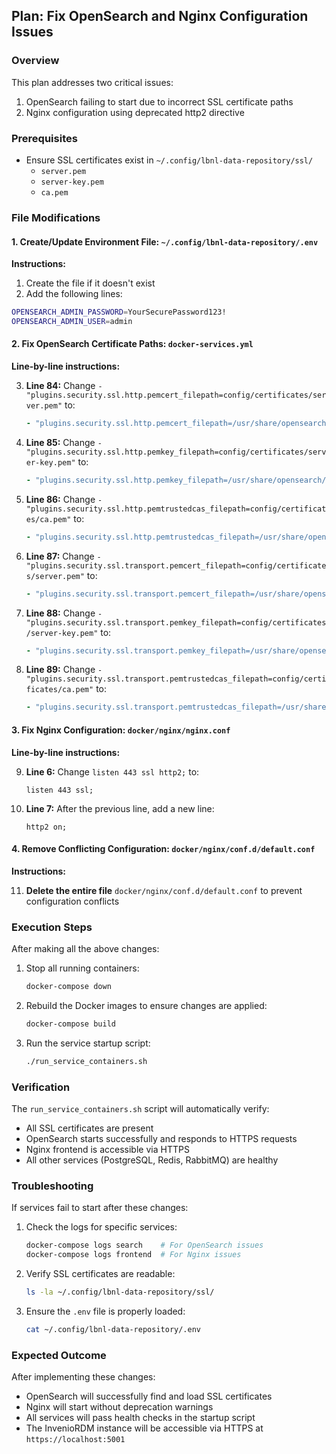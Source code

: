 ## Plan: Fix OpenSearch and Nginx Configuration Issues

### Overview
This plan addresses two critical issues:
1. OpenSearch failing to start due to incorrect SSL certificate paths
2. Nginx configuration using deprecated http2 directive

### Prerequisites
- Ensure SSL certificates exist in `~/.config/lbnl-data-repository/ssl/`
  - `server.pem`
  - `server-key.pem`
  - `ca.pem`

### File Modifications

#### 1. Create/Update Environment File: `~/.config/lbnl-data-repository/.env`

**Instructions:**
1. Create the file if it doesn't exist
2. Add the following lines:
```bash
OPENSEARCH_ADMIN_PASSWORD=YourSecurePassword123!
OPENSEARCH_ADMIN_USER=admin
```

#### 2. Fix OpenSearch Certificate Paths: `docker-services.yml`

**Line-by-line instructions:**

3. **Line 84:** Change `- "plugins.security.ssl.http.pemcert_filepath=config/certificates/server.pem"` to:
   ```yaml
   - "plugins.security.ssl.http.pemcert_filepath=/usr/share/opensearch/config/certificates/server.pem"
   ```

4. **Line 85:** Change `- "plugins.security.ssl.http.pemkey_filepath=config/certificates/server-key.pem"` to:
   ```yaml
   - "plugins.security.ssl.http.pemkey_filepath=/usr/share/opensearch/config/certificates/server-key.pem"
   ```

5. **Line 86:** Change `- "plugins.security.ssl.http.pemtrustedcas_filepath=config/certificates/ca.pem"` to:
   ```yaml
   - "plugins.security.ssl.http.pemtrustedcas_filepath=/usr/share/opensearch/config/certificates/ca.pem"
   ```

6. **Line 87:** Change `- "plugins.security.ssl.transport.pemcert_filepath=config/certificates/server.pem"` to:
   ```yaml
   - "plugins.security.ssl.transport.pemcert_filepath=/usr/share/opensearch/config/certificates/server.pem"
   ```

7. **Line 88:** Change `- "plugins.security.ssl.transport.pemkey_filepath=config/certificates/server-key.pem"` to:
   ```yaml
   - "plugins.security.ssl.transport.pemkey_filepath=/usr/share/opensearch/config/certificates/server-key.pem"
   ```

8. **Line 89:** Change `- "plugins.security.ssl.transport.pemtrustedcas_filepath=config/certificates/ca.pem"` to:
   ```yaml
   - "plugins.security.ssl.transport.pemtrustedcas_filepath=/usr/share/opensearch/config/certificates/ca.pem"
   ```

#### 3. Fix Nginx Configuration: `docker/nginx/nginx.conf`

**Line-by-line instructions:**

9. **Line 6:** Change `listen 443 ssl http2;` to:
   ```nginx
   listen 443 ssl;
   ```

10. **Line 7:** After the previous line, add a new line:
    ```nginx
    http2 on;
    ```

#### 4. Remove Conflicting Configuration: `docker/nginx/conf.d/default.conf`

**Instructions:**

11. **Delete the entire file** `docker/nginx/conf.d/default.conf` to prevent configuration conflicts

### Execution Steps

After making all the above changes:

1. Stop all running containers:
   ```bash
   docker-compose down
   ```

2. Rebuild the Docker images to ensure changes are applied:
   ```bash
   docker-compose build
   ```

3. Run the service startup script:
   ```bash
   ./run_service_containers.sh
   ```

### Verification

The `run_service_containers.sh` script will automatically verify:
- All SSL certificates are present
- OpenSearch starts successfully and responds to HTTPS requests
- Nginx frontend is accessible via HTTPS
- All other services (PostgreSQL, Redis, RabbitMQ) are healthy

### Troubleshooting

If services fail to start after these changes:

1. Check the logs for specific services:
   ```bash
   docker-compose logs search    # For OpenSearch issues
   docker-compose logs frontend  # For Nginx issues
   ```

2. Verify SSL certificates are readable:
   ```bash
   ls -la ~/.config/lbnl-data-repository/ssl/
   ```

3. Ensure the `.env` file is properly loaded:
   ```bash
   cat ~/.config/lbnl-data-repository/.env
   ```

### Expected Outcome

After implementing these changes:
- OpenSearch will successfully find and load SSL certificates
- Nginx will start without deprecation warnings
- All services will pass health checks in the startup script
- The InvenioRDM instance will be accessible via HTTPS at `https://localhost:5001`

